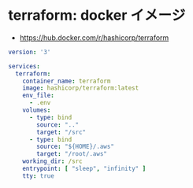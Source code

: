 # terraform: docker イメージ

- https://hub.docker.com/r/hashicorp/terraform

~~~yml
version: '3'

services:
  terraform:
    container_name: terraform
    image: hashicorp/terraform:latest
    env_file:
      - .env
    volumes:
      - type: bind
        source: ".."
        target: "/src"
      - type: bind
        source: "${HOME}/.aws"
        target: "/root/.aws"
    working_dir: /src
    entrypoint: [ "sleep", "infinity" ]
    tty: true
~~~

